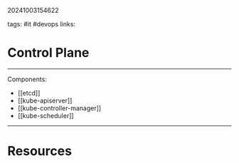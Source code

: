 20241003154622

tags: #it #devops 
links: 

# Control Plane

---

Components: 
- [[etcd]]
- [[kube-apiserver]]
- [[kube-controller-manager]]
- [[kube-scheduler]]

---
# Resources
